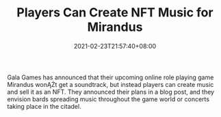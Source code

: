 ﻿---
title: "Players Can Create NFT Music for Mirandus"
date: 2021-02-23T21:57:40+08:00
lastmod: 2021-02-23T16:45:40+08:00
draft: false
authors: ["Samantha"]
description: "Gala Games has announced that their upcoming online role playing game Mirandus wonĄŻt get a soundtrack, but instead players can create music and sell it as an NFT. They announced their plans in a blog post, and they envision bards spreading music throughout the game world or concerts taking place in the citadel."
featuredImage: "players-can-create-nft-music-for-mirandus.png"
tags: ["Virtual World","Play to Earn"]
categories: ["news"]
news: ["Virtual World"]
weight: 
lightgallery: true
pinned: false
recommend: false
recommend1: false
---

Gala Games has announced that their upcoming online role playing game Mirandus wonĄŻt get a soundtrack, but instead players can create music and sell it as an NFT. They announced their plans in a blog post, and they envision bards spreading music throughout the game world or concerts taking place in the citadel.

<!--more-->

